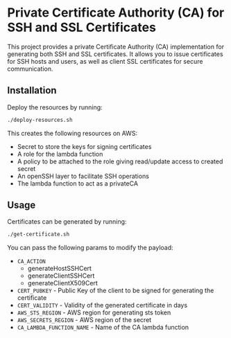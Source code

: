 # Private Certificate Authority (CA) for SSH and SSL Certificates

This project provides a private Certificate Authority (CA) implementation for generating both SSH and SSL certificates. It allows you to issue certificates for SSH hosts and users, as well as client SSL certificates for secure communication.

## Installation


Deploy the resources by running:

   ```bash
   ./deploy-resources.sh
   ```

This creates the following resources on AWS:
- Secret to store the keys for signing certificates
- A role for the lambda function
- A policy to be attached to the role giving read/update access to created secret
- An openSSH layer to facilitate SSH operations
- The lambda function to act as a privateCA
  

## Usage

Certificates can be generated by running:

   ```bash
   ./get-certificate.sh
   ```

You can pass the following params to modify the payload:

- `CA_ACTION`
  - generateHostSSHCert
  - generateClientSSHCert
  - generateClientX509Cert
- `CERT_PUBKEY` - Public Key of the client to be signed for generating the certificate
- `CERT_VALIDITY` - Validity of the generated certificate in days
- `AWS_STS_REGION` - AWS region for generating sts token
- `AWS_SECRETS_REGION` - AWS region of the secret
- `CA_LAMBDA_FUNCTION_NAME` - Name of the CA lambda function